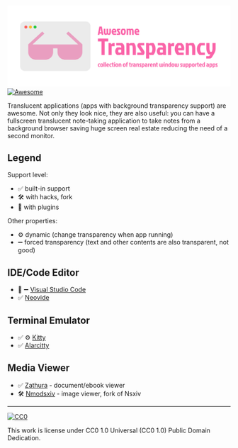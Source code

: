 ![Awesome Transparency](./logo.png)
[![Awesome](https://awesome.re/badge-flat2.svg)](https://awesome.re)

Translucent applications (apps with background transparency support) are awesome. Not only they look nice, they are also useful: you can have a fullscreen translucent note-taking application to take notes from a background browser saving huge screen real estate reducing the need of a second monitor.

## Legend

Support level:

- ✅ built-in support
- 🛠️ with hacks, fork
- 🧩 with plugins

Other properties:

- ⚙️ dynamic (change transparency when app running)
- ➖ forced transparency (text and other contents are also transparent, not good)

## IDE/Code Editor

- 🧩 ➖ [Visual Studio Code](https://code.visualstudio.com/)
- ✅ [Neovide](https://neovide.dev/)

## Terminal Emulator

- ✅ ⚙️ [Kitty](https://sw.kovidgoyal.net/kitty/)
- ✅ [Alarcitty](https://alacritty.org/)

## Media Viewer

- ✅ [Zathura](https://pwmt.org/projects/zathura/) - document/ebook viewer
- 🛠️ [Nmodsxiv](https://github.com/BeyondMagic/nmodsxiv) - image viewer, fork of Nsxiv

---

[![CC0](http://mirrors.creativecommons.org/presskit/buttons/88x31/svg/cc-zero.svg)](https://creativecommons.org/publicdomain/zero/1.0/)

This work is license under CC0 1.0 Universal (CC0 1.0) Public Domain Dedication.
